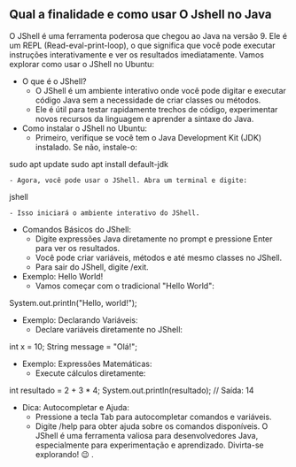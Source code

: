 ## Qual a finalidade e como usar O Jshell no Java


O JShell é uma ferramenta poderosa que chegou ao Java na versão 9. Ele é um REPL (Read-eval-print-loop), o que significa que você pode executar instruções interativamente e ver os resultados imediatamente. Vamos explorar como usar o JShell no Ubuntu:
- O que é o JShell?
    - O JShell é um ambiente interativo onde você pode digitar e executar código Java sem a necessidade de criar classes ou métodos.
    - Ele é útil para testar rapidamente trechos de código, experimentar novos recursos da linguagem e aprender a sintaxe do Java.
- Como instalar o JShell no Ubuntu:
    - Primeiro, verifique se você tem o Java Development Kit (JDK) instalado. Se não, instale-o:

sudo apt update
sudo apt install default-jdk

    - Agora, você pode usar o JShell. Abra um terminal e digite:

jshell

    - Isso iniciará o ambiente interativo do JShell.
- Comandos Básicos do JShell:
    - Digite expressões Java diretamente no prompt e pressione Enter para ver os resultados.
    - Você pode criar variáveis, métodos e até mesmo classes no JShell.
    - Para sair do JShell, digite /exit.
- Exemplo: Hello World!
    - Vamos começar com o tradicional "Hello World":

System.out.println("Hello, world!");

- Exemplo: Declarando Variáveis:
    - Declare variáveis diretamente no JShell:

int x = 10;
String message = "Olá!";

- Exemplo: Expressões Matemáticas:
    - Execute cálculos diretamente:

int resultado = 2 + 3 * 4;
System.out.println(resultado); // Saída: 14

- Dica: Autocompletar e Ajuda:
    - Pressione a tecla Tab para autocompletar comandos e variáveis.
    - Digite /help para obter ajuda sobre os comandos disponíveis.
O JShell é uma ferramenta valiosa para desenvolvedores Java, especialmente para experimentação e aprendizado. Divirta-se explorando! 😉 .